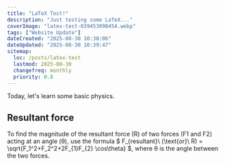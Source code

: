 ```yaml
---
title: "LaTeX Test!"
description: "Just testing some LaTeX..."
coverImage: "latex-test-039453098454.webp"
tags: ["Website Update"]
dateCreated: "2025-08-30 10:38:06"
dateUpdated: "2025-08-30 10:39:47"
sitemap:
  loc: /posts/latex-test
  lastmod: 2025-08-30
  changefreq: monthly
  priority: 0.8
---
```


Today, let's learn some basic physics.

## Resultant force

To find the magnitude of the resultant force (R) of two forces (F1 and F2) acting at an angle (θ), use the formula $ F_{resultant}\ (\text{or}\ R) = \sqrt{F_1^2+F_2^2+2F_{1}F_{2} \cos\theta} $, where θ is the angle between the two forces.